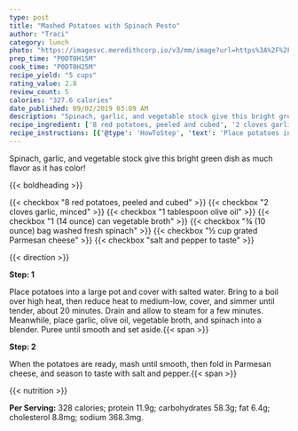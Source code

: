 ```yaml
---
type: post
title: "Mashed Potatoes with Spinach Pesto"
author: "Traci"
category: lunch
photo: "https://imagesvc.meredithcorp.io/v3/mm/image?url=https%3A%2F%2Fimages.media-allrecipes.com%2Fuserphotos%2F798533.jpg"
prep_time: "P0DT0H15M"
cook_time: "P0DT0H25M"
recipe_yield: "5 cups"
rating_value: 2.8
review_count: 5
calories: "327.6 calories"
date_published: 09/02/2019 03:09 AM
description: "Spinach, garlic, and vegetable stock give this bright green dish as much flavor as it has color!"
recipe_ingredient: ['8 red potatoes, peeled and cubed', '2 cloves garlic, minced', '1 tablespoon olive oil', '1 (14 ounce) can vegetable broth', '¾ (10 ounce) bag washed fresh spinach', '½ cup grated Parmesan cheese', 'salt and pepper to taste']
recipe_instructions: [{'@type': 'HowToStep', 'text': 'Place potatoes into a large pot and cover with salted water. Bring to a boil over high heat, then reduce heat to medium-low, cover, and simmer until tender, about 20 minutes. Drain and allow to steam for a few minutes. Meanwhile, place garlic, olive oil, vegetable broth, and spinach into a blender. Puree until smooth and set aside.\n'}, {'@type': 'HowToStep', 'text': 'When the potatoes are ready, mash until smooth, then fold in Parmesan cheese, and season to taste with salt and pepper.\n'}]
---
```


Spinach, garlic, and vegetable stock give this bright green dish as much flavor as it has color! 

{{< boldheading >}}

{{< checkbox "8  red potatoes, peeled and cubed" >}}
{{< checkbox "2 cloves garlic, minced" >}}
{{< checkbox "1 tablespoon olive oil" >}}
{{< checkbox "1 (14 ounce) can vegetable broth" >}}
{{< checkbox "¾ (10 ounce) bag washed fresh spinach" >}}
{{< checkbox "½ cup grated Parmesan cheese" >}}
{{< checkbox "salt and pepper to taste" >}}


{{< direction >}}

**Step: 1**

Place potatoes into a large pot and cover with salted water. Bring to a boil over high heat, then reduce heat to medium-low, cover, and simmer until tender, about 20 minutes. Drain and allow to steam for a few minutes. Meanwhile, place garlic, olive oil, vegetable broth, and spinach into a blender. Puree until smooth and set aside.{{< span >}}

**Step: 2**

When the potatoes are ready, mash until smooth, then fold in Parmesan cheese, and season to taste with salt and pepper.{{< span >}}

{{< nutrition >}}

**Per Serving:** 328 calories; protein 11.9g; carbohydrates 58.3g; fat 6.4g; cholesterol 8.8mg; sodium 368.3mg.